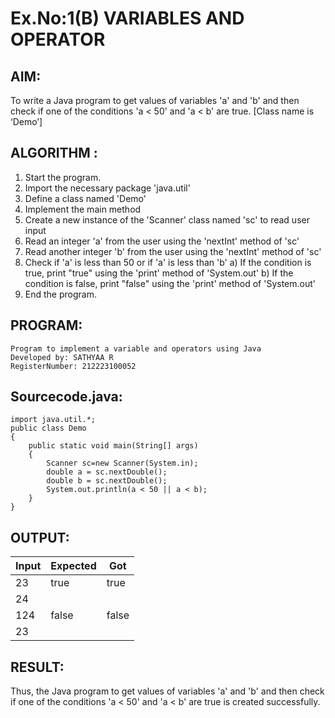 # Ex.No:1(B) VARIABLES AND OPERATOR

## AIM:
To write a Java program to get values of variables 'a' and 'b' and then check if one of the conditions 'a < 50' and 'a < b' are true. [Class name is ‘Demo’]

## ALGORITHM :

1.	Start the program.
2.	Import the necessary package 'java.util'
3.	Define a class named 'Demo'
4.	Implement the main method
5.	Create a new instance of the 'Scanner' class named 'sc' to read user input
6.	Read an integer 'a' from the user using the 'nextInt' method of 'sc'
7.	Read another integer 'b' from the user using the 'nextInt' method of 'sc'
8.	Check if 'a' is less than 50 or if 'a' is less than 'b'
a)	If the condition is true, print "true" using the 'print' method of 'System.out'
b)	If the condition is false, print "false" using the 'print' method of 'System.out'
9.	End the program.


## PROGRAM:
 
```
Program to implement a variable and operators using Java
Developed by: SATHYAA R
RegisterNumber: 212223100052
```

## Sourcecode.java:

```
import java.util.*;
public class Demo
{
    public static void main(String[] args)
    {
        Scanner sc=new Scanner(System.in);
        double a = sc.nextDouble();
        double b = sc.nextDouble();
        System.out.println(a < 50 || a < b);
    }
}
```


## OUTPUT:


| Input | Expected | Got   |
|-------|----------|-------| 
| 23    | true     | true  |        
| 24    |          |       |  = 
| 124   | false    | false |
| 23    |          |       | 


## RESULT:
Thus, the Java program to get values of variables 'a' and 'b' and then check if one of the conditions 'a < 50' and 'a < b' are true is created successfully.

